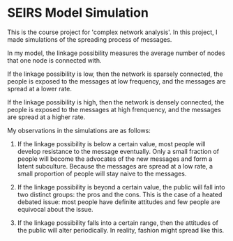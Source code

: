 # SEIRS Model Simulation
This is the course project for 'complex network analysis'. In this project, I made simulations of the spreading process of messages.

In my model, the linkage possibility measures the average number of nodes that one node is connected with.

If the linkage possibility is low, then the network is sparsely connected, the people is exposed to the messages at low frequency, and the messages are spread at a lower rate.

If the linkage possibility is high, then the network is densely connected, the people is exposed to the messages at high frenquency, and the messages are spread at a higher rate.

My observations in the simulations are as follows:

1. If the linkage possibility is below a certain value, most people will develop resistance to the message eventually. Only a small fraction of people will become the advocates of the new messages and form a latent subculture. Because the messages are spread at a low rate, a small proportion of people will stay naive to the messages.

2. If the linkage possibility is beyond a certain value, the public will fall into two distinct groups: the pros and the cons. This is the case of a heated debated issue: most people have definite attitudes and few people are equivocal about the issue.

3. If the linkage possibility falls into a certain range, then the attitudes of the public will alter periodically. In reality, fashion might spread like this.

